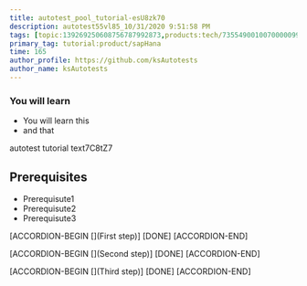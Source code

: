 ```yaml
---
title: autotest_pool_tutorial-esU8zk70
description: autotest55vl85_10/31/2020 9:51:58 PM
tags: [topic:139269250608756787992873,products:tech/73554900100700000996,tutorial:experience/advanced]
primary_tag: tutorial:product/sapHana
time: 165
author_profile: https://github.com/ksAutotests
author_name: ksAutotests
---
```

### You will learn
- You will learn this
- and that

autotest tutorial text7C8tZ7

## Prerequisites
- Prerequisute1
- Prerequisute2
- Prerequisute3

[ACCORDION-BEGIN [](First step)]
[DONE]
[ACCORDION-END]

[ACCORDION-BEGIN [](Second step)]
[DONE]
[ACCORDION-END]

[ACCORDION-BEGIN [](Third step)]
[DONE]
[ACCORDION-END]


